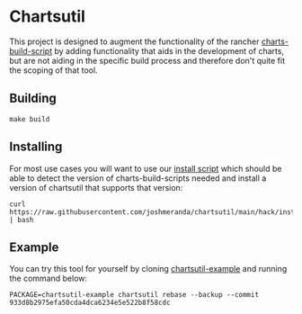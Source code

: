 # Chartsutil

This project is designed to augment the functionality of the rancher [charts-build-script](https://github.com/rancher/charts-build-scripts) by adding functionality that aids in the development of charts, but are not aiding in the specific build process and therefore don't quite fit the scoping of that tool.

## Building

```
make build
```

## Installing

For most use cases you will want to use our [install script](hack/install.sh) which should be able to detect the version of charts-build-scripts needed and install a version of chartsutil that supports that version:

```
curl https://raw.githubusercontent.com/joshmeranda/chartsutil/main/hack/install.sh | bash
```

## Example

You can try this tool for yourself by cloning [chartsutil-example](https://github.com/joshmeranda/chartsutil-example.git) and running the command below:

```
PACKAGE=chartsutil-example chartsutil rebase --backup --commit 933d8b2975efa50cda4dca6234e5e522b8f58cdc
```